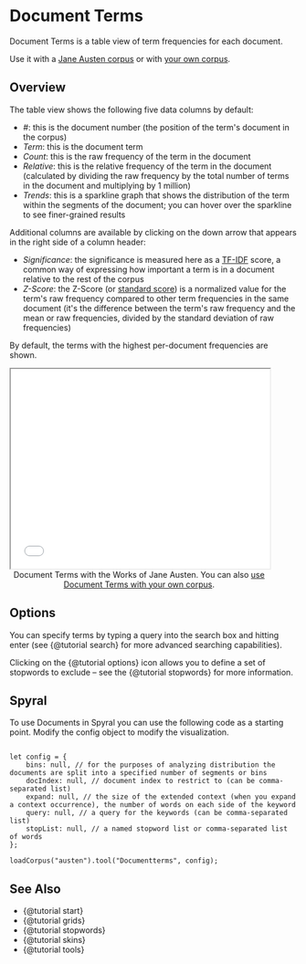 # Document Terms

Document Terms is a table view of term frequencies for each document.

Use it with a [Jane Austen corpus](../?view=DocumentTerms&corpus=austen) or with [your own corpus](../?view=DocumentTerms).

## Overview

The table view shows the following five data columns by default:

- *#*: this is the document number (the position of the term's document in the corpus)
- *Term*: this is the document term
- *Count*: this is the raw frequency of the term in the document
- *Relative*: this is the relative frequency of the term in the document (calculated by dividing the raw frequency by the total number of terms in the document and multiplying by 1 million)
- *Trends*: this is a sparkline graph that shows the distribution of the term within the segments of the document; you can hover over the sparkline to see finer-grained results

Additional columns are available by clicking on the down arrow that appears in the right side of a column header:

- *Significance*: the significance is measured here as a [TF-IDF](https://en.wikipedia.org/wiki/Tf%E2%80%93idf) score, a common way of expressing how important a term is in a document relative to the rest of the corpus
- *Z-Score*: the Z-Score (or [standard score](https://en.wikipedia.org/wiki/Standard_deviation)) is a normalized value for the term's raw frequency compared to other term frequencies in the same document (it's the difference between the term's raw frequency and the mean or raw frequencies, divided by the standard deviation of raw frequencies)

By default, the terms with the highest per-document frequencies are shown.

<iframe src="../tool/DocumentTerms/?corpus=austen&subtitle=The+Works+of+Jane+Austen" style="width: 90%; height: 350px;"></iframe>
<div style="width: 90%; text-align: center; margin-bottom: 1em;">Document Terms with the Works of Jane Austen. You can also <a href="../?view=DocumentTerms" target="_blank">use Document Terms with your own corpus</a>.</div>

## Options

You can specify terms by typing a query into the search box and hitting enter (see {@tutorial search} for more advanced 
searching capabilities).

Clicking on the {@tutorial options} icon allows you to define a set of stopwords to exclude – see the 
{@tutorial stopwords} for more information.


## Spyral

To use Documents in Spyral you can use the following code as a starting point. Modify the config object to modify 
the visualization.

```

let config = {
    bins: null, // for the purposes of analyzing distribution the documents are split into a specified number of segments or bins
    docIndex: null, // document index to restrict to (can be comma-separated list)
    expand: null, // the size of the extended context (when you expand a context occurrence), the number of words on each side of the keyword
    query: null, // a query for the keywords (can be comma-separated list)
    stopList: null, // a named stopword list or comma-separated list of words
};

loadCorpus("austen").tool("Documentterms", config);

```

## See Also
- {@tutorial start}
- {@tutorial grids}
- {@tutorial stopwords}
- {@tutorial skins}
- {@tutorial tools}
